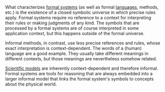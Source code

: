 What characterizes [formal systems](Formal%20system.md) (as well as formal [languages](Formal%20language.md), methods, etc.) is the existence of a closed symbolic universe in which precise rules apply. Formal systems require no reference to a context for interpreting their rules or making judgments of any kind. The symbols that are processed by a formal systems are of course interpreted in some application context, but this happens outside of the formal universe.

Informal methods, in contrast, use less precise references and rules, whose exact interpretation is context-dependent. The words of a (human) language are a good example. They usually take different meanings in different contexts, but those meanings are nevertheless somehow related.

[Scientific models](Scientific%20model.md) are inherently context-dependent and therefore informal. Formal systems are tools for reasoning that are always embedded into a larger informal model that links the formal system's symbols to concepts about the physical world.
